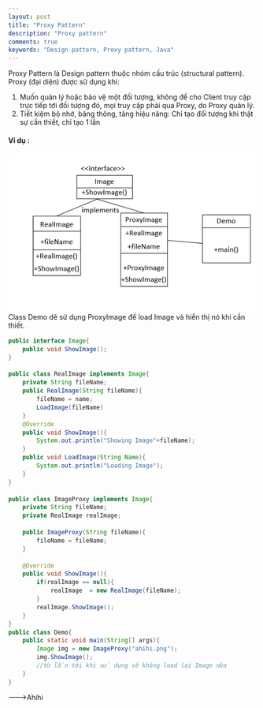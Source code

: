 ```yaml
---
layout: post
title: "Proxy Pattern"
description: "Proxy pattern"
comments: true
keywords: "Design pattern, Proxy pattern, Java"
---
```

Proxy Pattern là Design pattern thuộc nhóm cấu trúc (structural pattern).
Proxy (đại diện) được sử dụng khi: 
1. Muốn quản lý hoặc bảo vệ một đối tượng, không để cho Client truy cập trực tiếp tới đối tượng đó, mọi truy cập phải qua Proxy, do Proxy quản lý. 
2. Tiết kiệm bộ nhớ, băng thông, tăng hiệu năng: Chỉ tạo đối tượng khi thật sự cần thiết, chỉ tạo 1 lần

#### Ví dụ :
![Proxy](/assets/images/Proxy.PNG)
Class Demo dẽ sử dụng ProxyImage để load Image và hiển thị nó khi cần thiết.
```java
public interface Image{
    public void ShowImage();
}

public class RealImage implements Image{
    private String fileName;
    public RealImage(String fileName){
        fileName = name;
        LoadImage(fileName)
    }
    @Override
    public void ShowImage(){
        System.out.println("Showing Image"+fileName);
    }
    public void LoadImage(String Name){
        System.out.println("Loading Image");
    }
}

public class ImageProxy implements Image{
    private String fileName;
    private RealImage realImage;

    public ImageProxy(String fileName){
        fileName = fileName;
    }

    @Override
    public void ShowImage(){
        if(realImage == null){
            realImage  = new RealImage(fileName);
        }
        realImage.ShowImage();
    }
}
public class Demo{
    public static void main(String[] args){
        Image img = new ImageProxy("ahihi.png");
        img.ShowImage();
        //từ lần tới khi sử dụng sẽ không load lại Image nữa
    }
}
```
--->Ahihi